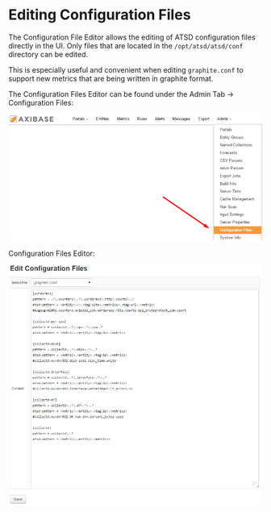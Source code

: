 # Editing Configuration Files


The Configuration File Editor allows the editing of ATSD configuration
files directly in the UI. Only files that are located in the
`/opt/atsd/atsd/conf` directory can be edited.

This is especially useful and convenient when editing `graphite.conf` to
support new metrics that are being written in graphite format.

The Configuration Files Editor can be found under the Admin Tab -\>
Configuration Files:

![](images/configuration_files.png "configuration_files")

Configuration Files Editor:

![](images/configuration_files_editor.png "configuration_files_editor")
